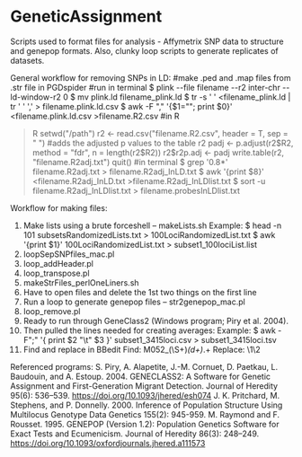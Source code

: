 # GeneticAssignment
Scripts used to format files for analysis - Affymetrix SNP data to structure and genepop formats. Also, clunky loop scripts to generate replicates of datasets.

General workflow for removing SNPs in LD:
#make .ped and .map files from .str file in PGDspider
#run in terminal
$ plink --file filename --r2 inter-chr --ld-window-r2 0
$ mv plink.ld filename_plink.ld
$ tr -s ' ' <filename_plink.ld | tr ' ' ',' > filename.plink.ld.csv
$ awk -F "," '{$1=""; print $0}' <filename.plink.ld.csv >filename.R2.csv
#in R
> R
> setwd("/path")
> r2 <- read.csv("filename.R2.csv", header = T, sep = " ")
#adds the adjusted p values to the table r2
> padj <- p.adjust(r2$R2, method = "fdr", n = length(r2$R2))
> r2$r2p.adj <- padj
> write.table(r2, "filename.R2adj.txt")
> quit()
#in terminal
$ grep '0\.8*' filename.R2adj.txt > filename.R2adj_InLD.txt
$ awk '{print $8}' <filename.R2adj_InLD.txt >filename.R2adj_InLDlist.txt
$ sort -u filename.R2adj_InLDlist.txt > filename.probesInLDlist.txt

Workflow for making files:
1. Make lists using a brute forceshell – makeLists.sh
  Example:
  $ head -n 101 subsetsRandomizedLists.txt > 100LociRandomizedList.txt
  $ awk '{print $1}' 100LociRandomizedList.txt > subset1_100lociList.list
2. loopSepSNPfiles_mac.pl
3. loop_addHeader.pl
4. loop_transpose.pl
5. makeStrFiles_perlOneLiners.sh
6. Have to open files and delete the 1st two things on the first line
7. Run a loop to generate genepop files – str2genepop_mac.pl
9. loop_remove.pl
10. Ready to run through GeneClass2 (Windows program; Piry et al. 2004).
11. Then pulled the lines needed for creating averages:
  Example:
  $ awk -F";" '{ print $2 "\t" $3 }' subset1_3415loci.csv > subset1_3415loci.tsv
12. Find and replace in BBedit
  Find: M052_(\S+)_(d+)_.+
  Replace: \1\2

Referenced programs:
S. Piry, A. Alapetite, J.-M. Cornuet, D. Paetkau, L. Baudouin, and A. Estoup. 2004. GENECLASS2: A Software for Genetic Assignment and First-Generation Migrant Detection. Journal of Heredity 95(6): 536–539. https://doi.org/10.1093/jhered/esh074
J. K. Pritchard, M. Stephens, and P. Donnelly. 2000. Inference of Population Structure Using Multilocus Genotype Data
Genetics 155(2): 945-959.
M. Raymond and F. Rousset. 1995. GENEPOP (Version 1.2): Population Genetics Software for Exact Tests and Ecumenicism. Journal of Heredity 86(3): 248–249. https://doi.org/10.1093/oxfordjournals.jhered.a111573
